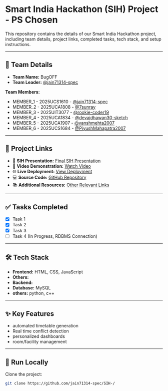 # Smart India Hackathon (SIH) Project - PS Chosen

This repository contains the details of our Smart India Hackathon project, including team details, project links, completed tasks, tech stack, and setup instructions.

---

## 👥 Team Details

- **Team Name:** BugOFF 
- **Team Leader:** [@jain71314-spec](https://github.com/jain71314-spec) 

**Team Members:**
- MEMBER_1 - 2025UCS1610 - [@jain71314-spec](https://github.com/jain71314-spec) 
- MEMBER_2 - 2025UCA1808 - [@7sunray](https://github.com/7sunray)
- MEMBER_3 - 2025UIT3077 - [@rookie-coder19](https://github.com/rookie-coder19)
- MEMBER_4 - 2025UCA1834 - [@devajdhawan30-sketch](https://github.com/@devajdhawan30-sketch)
- MEMBER_5 - 2025UCA1907 - [@vanshmehta2007](https://github.com/vanshmehta2007) 
- MEMBER_6 - 2025UCS1684 - [@PiyushMahapatra2007](https://github.com/PiyushMahapatra2007)  

---

## 🔗 Project Links

- 📑 **SIH Presentation:** [Final SIH Presentation](https://github.com/jain71314-spec/SIH-/blob/main/Smart-India-Hackathon-202577.pptx)  
- 🎥 **Video Demonstration:** [Watch Video](https://youtu.be/7tUib_it1Cw?si=ggfmP8kBoICdvDis)  
- 🌐 **Live Deployment:** [View Deployment]()  
- 💻 **Source Code:** [GitHub Repository](https://github.com/jain71314-spec/SIH-)  
- 📚 **Additional Resources:** [Other Relevant Links](ANY_OTHER_RELEVANT_LINKS)  

---

## ✅ Tasks Completed

- [x] Task 1  
- [x] Task 2  
- [x] Task 3  
- [ ] Task 4 (In Progress, RDBMS Connection)  

---

## 🛠️ Tech Stack

- **Frontend:** HTML, CSS, JavaScript  
- **Others:** 
- **Backend:**
- **Database:** MySQL
- **others:** python, c++ 

---

## ✨ Key Features

- automated timetable generation
- Real time conflict detection
- personalized dashboards
- room/facility management 

---

## 🚀 Run Locally

Clone the project: 

```bash
git clone https://github.com/jain71314-spec/SIH-/
